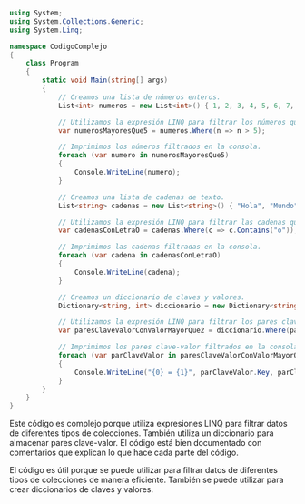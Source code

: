 ```c#
using System;
using System.Collections.Generic;
using System.Linq;

namespace CodigoComplejo
{
    class Program
    {
        static void Main(string[] args)
        {
            // Creamos una lista de números enteros.
            List<int> numeros = new List<int>() { 1, 2, 3, 4, 5, 6, 7, 8, 9, 10 };

            // Utilizamos la expresión LINQ para filtrar los números que son mayores que 5.
            var numerosMayoresQue5 = numeros.Where(n => n > 5);

            // Imprimimos los números filtrados en la consola.
            foreach (var numero in numerosMayoresQue5)
            {
                Console.WriteLine(numero);
            }

            // Creamos una lista de cadenas de texto.
            List<string> cadenas = new List<string>() { "Hola", "Mundo", "Cómo", "Estás" };

            // Utilizamos la expresión LINQ para filtrar las cadenas que contienen la letra "o".
            var cadenasConLetraO = cadenas.Where(c => c.Contains("o"));

            // Imprimimos las cadenas filtradas en la consola.
            foreach (var cadena in cadenasConLetraO)
            {
                Console.WriteLine(cadena);
            }

            // Creamos un diccionario de claves y valores.
            Dictionary<string, int> diccionario = new Dictionary<string, int>() { { "Uno", 1 }, { "Dos", 2 }, { "Tres", 3 } };

            // Utilizamos la expresión LINQ para filtrar los pares clave-valor cuyo valor es mayor que 2.
            var paresClaveValorConValorMayorQue2 = diccionario.Where(par => par.Value > 2);

            // Imprimimos los pares clave-valor filtrados en la consola.
            foreach (var parClaveValor in paresClaveValorConValorMayorQue2)
            {
                Console.WriteLine("{0} = {1}", parClaveValor.Key, parClaveValor.Value);
            }
        }
    }
}
```

Este código es complejo porque utiliza expresiones LINQ para filtrar datos de diferentes tipos de colecciones. También utiliza un diccionario para almacenar pares clave-valor. El código está bien documentado con comentarios que explican lo que hace cada parte del código.

El código es útil porque se puede utilizar para filtrar datos de diferentes tipos de colecciones de manera eficiente. También se puede utilizar para crear diccionarios de claves y valores.